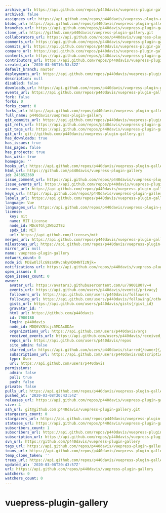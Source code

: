 ```yaml
---
archive_url: https://api.github.com/repos/p440davis/vuepress-plugin-gallery/{archive_format}{/ref}
archived: false
assignees_url: https://api.github.com/repos/p440davis/vuepress-plugin-gallery/assignees{/user}
blobs_url: https://api.github.com/repos/p440davis/vuepress-plugin-gallery/git/blobs{/sha}
branches_url: https://api.github.com/repos/p440davis/vuepress-plugin-gallery/branches{/branch}
clone_url: https://github.com/p440davis/vuepress-plugin-gallery.git
collaborators_url: https://api.github.com/repos/p440davis/vuepress-plugin-gallery/collaborators{/collaborator}
comments_url: https://api.github.com/repos/p440davis/vuepress-plugin-gallery/comments{/number}
commits_url: https://api.github.com/repos/p440davis/vuepress-plugin-gallery/commits{/sha}
compare_url: https://api.github.com/repos/p440davis/vuepress-plugin-gallery/compare/{base}...{head}
contents_url: https://api.github.com/repos/p440davis/vuepress-plugin-gallery/contents/{+path}
contributors_url: https://api.github.com/repos/p440davis/vuepress-plugin-gallery/contributors
created_at: '2020-03-08T16:53:32Z'
default_branch: master
deployments_url: https://api.github.com/repos/p440davis/vuepress-plugin-gallery/deployments
description: null
disabled: false
downloads_url: https://api.github.com/repos/p440davis/vuepress-plugin-gallery/downloads
events_url: https://api.github.com/repos/p440davis/vuepress-plugin-gallery/events
fork: false
forks: 0
forks_count: 0
forks_url: https://api.github.com/repos/p440davis/vuepress-plugin-gallery/forks
full_name: p440davis/vuepress-plugin-gallery
git_commits_url: https://api.github.com/repos/p440davis/vuepress-plugin-gallery/git/commits{/sha}
git_refs_url: https://api.github.com/repos/p440davis/vuepress-plugin-gallery/git/refs{/sha}
git_tags_url: https://api.github.com/repos/p440davis/vuepress-plugin-gallery/git/tags{/sha}
git_url: git://github.com/p440davis/vuepress-plugin-gallery.git
has_downloads: true
has_issues: true
has_pages: false
has_projects: true
has_wiki: true
homepage: ''
hooks_url: https://api.github.com/repos/p440davis/vuepress-plugin-gallery/hooks
html_url: https://github.com/p440davis/vuepress-plugin-gallery
id: 245852369
issue_comment_url: https://api.github.com/repos/p440davis/vuepress-plugin-gallery/issues/comments{/number}
issue_events_url: https://api.github.com/repos/p440davis/vuepress-plugin-gallery/issues/events{/number}
issues_url: https://api.github.com/repos/p440davis/vuepress-plugin-gallery/issues{/number}
keys_url: https://api.github.com/repos/p440davis/vuepress-plugin-gallery/keys{/key_id}
labels_url: https://api.github.com/repos/p440davis/vuepress-plugin-gallery/labels{/name}
language: Vue
languages_url: https://api.github.com/repos/p440davis/vuepress-plugin-gallery/languages
license:
  key: mit
  name: MIT License
  node_id: MDc6TGljZW5zZTEz
  spdx_id: MIT
  url: https://api.github.com/licenses/mit
merges_url: https://api.github.com/repos/p440davis/vuepress-plugin-gallery/merges
milestones_url: https://api.github.com/repos/p440davis/vuepress-plugin-gallery/milestones{/number}
mirror_url: null
name: vuepress-plugin-gallery
network_count: 0
node_id: MDEwOlJlcG9zaXRvcnkyNDU4NTIzNjk=
notifications_url: https://api.github.com/repos/p440davis/vuepress-plugin-gallery/notifications{?since,all,participating}
open_issues: 0
open_issues_count: 0
owner:
  avatar_url: https://avatars3.githubusercontent.com/u/7900180?v=4
  events_url: https://api.github.com/users/p440davis/events{/privacy}
  followers_url: https://api.github.com/users/p440davis/followers
  following_url: https://api.github.com/users/p440davis/following{/other_user}
  gists_url: https://api.github.com/users/p440davis/gists{/gist_id}
  gravatar_id: ''
  html_url: https://github.com/p440davis
  id: 7900180
  login: p440davis
  node_id: MDQ6VXNlcjc5MDAxODA=
  organizations_url: https://api.github.com/users/p440davis/orgs
  received_events_url: https://api.github.com/users/p440davis/received_events
  repos_url: https://api.github.com/users/p440davis/repos
  site_admin: false
  starred_url: https://api.github.com/users/p440davis/starred{/owner}{/repo}
  subscriptions_url: https://api.github.com/users/p440davis/subscriptions
  type: User
  url: https://api.github.com/users/p440davis
permissions:
  admin: false
  pull: true
  push: false
private: false
pulls_url: https://api.github.com/repos/p440davis/vuepress-plugin-gallery/pulls{/number}
pushed_at: '2020-03-08T20:43:54Z'
releases_url: https://api.github.com/repos/p440davis/vuepress-plugin-gallery/releases{/id}
size: 4
ssh_url: git@github.com:p440davis/vuepress-plugin-gallery.git
stargazers_count: 0
stargazers_url: https://api.github.com/repos/p440davis/vuepress-plugin-gallery/stargazers
statuses_url: https://api.github.com/repos/p440davis/vuepress-plugin-gallery/statuses/{sha}
subscribers_count: 1
subscribers_url: https://api.github.com/repos/p440davis/vuepress-plugin-gallery/subscribers
subscription_url: https://api.github.com/repos/p440davis/vuepress-plugin-gallery/subscription
svn_url: https://github.com/p440davis/vuepress-plugin-gallery
tags_url: https://api.github.com/repos/p440davis/vuepress-plugin-gallery/tags
teams_url: https://api.github.com/repos/p440davis/vuepress-plugin-gallery/teams
temp_clone_token: ''
trees_url: https://api.github.com/repos/p440davis/vuepress-plugin-gallery/git/trees{/sha}
updated_at: '2020-03-08T20:43:57Z'
url: https://api.github.com/repos/p440davis/vuepress-plugin-gallery
watchers: 0
watchers_count: 0
---
```


# vuepress-plugin-gallery